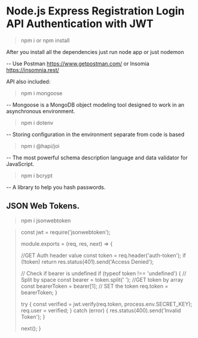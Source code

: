 # Node.js Express Registration Login API Authentication with JWT

> npm i or npm install

After you install all the dependencies just run node app or just nodemon

-- Use Postman https://www.getpostman.com/ or Insomia https://insomnia.rest/

API also included:

> npm i mongoose

-- Mongoose is a MongoDB object modeling tool designed to work in an asynchronous environment.

> npm i dotenv

-- Storing configuration in the environment separate from code is based

> npm i @hapi/joi

-- The most powerful schema description language and data validator for JavaScript.

> npm i bcrypt

-- A library to help you hash passwords.

## JSON Web Tokens.

> npm i jsonwebtoken


> const jwt = require('jsonwebtoken');
>
> module.exports = (req, res, next) => {
>
>    //GET Auth header value
>    const token = req.header('auth-token');
>    if (!token) return res.status(401).send('Access Denied');
>
>    // Check if bearer is undefined
>    if (typeof token !== 'undefined') {
>        // Split by space
>        const bearer = token.split(' ');
>       //GET token by array
>       const bearerToken = bearer[1];
>        // SET the token
>        req.token = bearerToken;
>    }
>
>    try {
>        const verified = jwt.verify(req.token, process.env.SECRET_KEY);
>        req.user = verified;
>    } catch (error) {
>        res.status(400).send('Invalid Token');
>    }
>
>    next();
> } 

